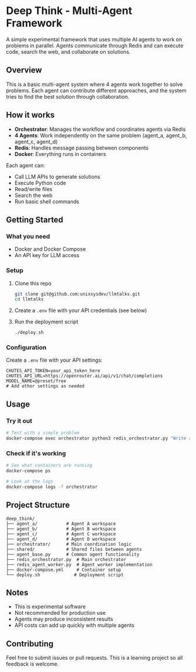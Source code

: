 # Deep Think - Multi-Agent Framework

A simple experimental framework that uses multiple AI agents to work on problems in parallel. Agents communicate through Redis and can execute code, search the web, and collaborate on solutions.

## Overview

This is a basic multi-agent system where 4 agents work together to solve problems. Each agent can contribute different approaches, and the system tries to find the best solution through collaboration.

## How it works

- **Orchestrator**: Manages the workflow and coordinates agents via Redis
- **4 Agents**: Work independently on the same problem (agent_a, agent_b, agent_c, agent_d)  
- **Redis**: Handles message passing between components
- **Docker**: Everything runs in containers

Each agent can:
- Call LLM APIs to generate solutions
- Execute Python code 
- Read/write files
- Search the web
- Run basic shell commands

## Getting Started

### What you need

- Docker and Docker Compose
- An API key for LLM access

### Setup

1. Clone this repo
   ```bash
   git clone git@github.com:unixsysdev/llmtalks.git
   cd llmtalks
   ```

2. Create a `.env` file with your API credentials (see below)

3. Run the deployment script
   ```bash
   ./deploy.sh
   ```

### Configuration

Create a `.env` file with your API settings:

```env
CHUTES_API_TOKEN=your_api_token_here
CHUTES_API_URL=https://openrouter.ai/api/v1/chat/completions
MODEL_NAME=@preset/free
# Add other settings as needed
```

## Usage

### Try it out

```bash
# Test with a simple problem
docker-compose exec orchestrator python3 redis_orchestrator.py "Write a Python script that prints hello world" -d
```

### Check if it's working

```bash
# See what containers are running
docker-compose ps

# Look at the logs
docker-compose logs -f orchestrator
```

## Project Structure

```
deep_think/
├── agent_a/           # Agent A workspace 
├── agent_b/           # Agent B workspace
├── agent_c/           # Agent C workspace  
├── agent_d/           # Agent D workspace
├── orchestrator/      # Main coordination logic
├── shared/            # Shared files between agents
├── agent_base.py      # Common agent functionality
├── redis_orchestrator.py  # Main orchestrator
├── redis_agent_worker.py  # Agent worker implementation
├── docker-compose.yml     # Container setup
└── deploy.sh             # Deployment script
```

## Notes

- This is experimental software
- Not recommended for production use
- Agents may produce inconsistent results
- API costs can add up quickly with multiple agents

## Contributing

Feel free to submit issues or pull requests. This is a learning project so all feedback is welcome.